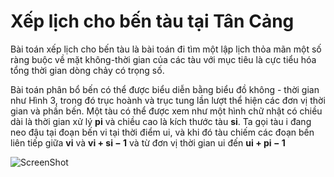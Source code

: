 # Xếp lịch cho bến tàu tại Tân Cảng

Bài toán xếp lịch cho bến tàu là bài toán đi tìm một lập lịch thỏa mãn một số ràng buộc về mặt không-thời gian của các tàu với mục tiêu là cực tiểu hóa tổng thời gian dòng chảy có trọng số.

Bài toán phân bổ bến có thể được biểu diễn bằng biểu đồ không - thời gian như Hình 3, trong đó trục hoành và trục tung lần lượt thể hiện các đơn vị thời gian và phần bến. Một tàu có thể được xem như một hình chữ
nhật có chiều dài là thời gian xử lý **pi** và chiều cao là kích thước tàu **si**. Ta gọi tàu i đang neo đậu tại đoạn bến vi tại thời điểm ui, và khi đó tàu chiếm các đoạn bến liên tiếp giữa **vi** và **vi + si − 1** và từ đơn vị thời gian ui đến **ui + pi − 1**

![ScreenShot](/infor/iamge1.png)
